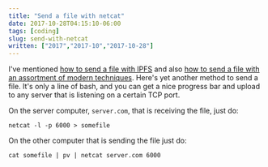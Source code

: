 ```yaml
---
title: "Send a file with netcat"
date: 2017-10-28T04:15:10-06:00
tags: [coding]
slug: send-with-netcat
written: ["2017","2017-10","2017-10-28"]
---
```


I've mentioned [how to send a file with IPFS](/ipfs-transfer/) and also [how to send a file with an assortment of modern techniques](/sending-a-file/). Here's yet another method to send a file. It's only a line of bash, and you can get a nice progress bar and upload to any server that is listening on a certain TCP port.

On the server computer, `server.com`, that is receiving the file, just do:

```
netcat -l -p 6000 > somefile
```


On the other computer that is sending the file just do:

```
cat somefile | pv | netcat server.com 6000
```
